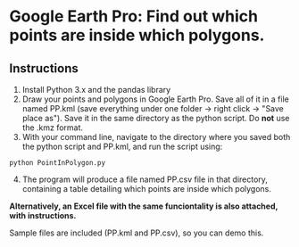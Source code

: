 # Google Earth Pro: Find out which points are inside which polygons.

## Instructions

1. Install Python 3.x and the pandas library
2. Draw your points and polygons in Google Earth Pro. Save all of it in a file named PP.kml (save everything under one folder -> right click -> "Save place as"). Save it in the same directory as the python script. Do __not__ use the .kmz format.
3. With your command line, navigate to the directory where you saved both the python script and PP.kml, and run the script using:
```
python PointInPolygon.py
```
4. The program will produce a file named PP.csv file in that directory, containing a table detailing which points are inside which polygons.

__Alternatively, an Excel file with the same funciontality is also attached, with instructions.__

Sample files are included (PP.kml and PP.csv), so you can demo this.
